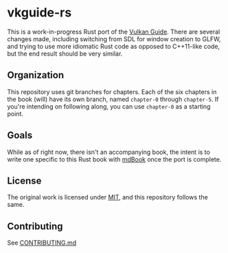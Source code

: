 # vkguide-rs

This is a work-in-progress Rust port of the [Vulkan Guide](https://vkguide.dev/). There are several changes made, including switching from SDL for window creation to GLFW, and trying to use more idiomatic Rust code as opposed to C++11-like code, but the end result should be very similar.

## Organization

This repository uses git branches for chapters. Each of the six chapters in the book (will) have its own branch, named `chapter-0` through `chapter-5`. If you're intending on following along, you can use `chapter-0` as a starting point.

## Goals

While as of right now, there isn't an accompanying book, the intent is to write one specific to this Rust book with [mdBook](https://rust-lang.github.io/mdBook/) once the port is complete.

## License

The original work is licensed under [MIT](https://github.com/vblanco20-1/vulkan-guide/blob/master/LICENSE.txt), and this repository follows the same.

## Contributing

See [CONTRIBUTING.md](https://github.com/niliumgames/vkguide-rs/blob/chapter-0/CONTRIBUTING.md)
